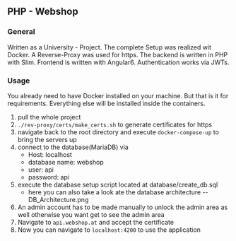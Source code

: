 ## PHP - Webshop

### General
Written as a University - Project. The complete Setup was realized wit Docker. 
A Reverse-Proxy was used for https. The backend is written in PHP with Slim. 
Frontend is written with Angular6. Authentication works via JWTs.

### Usage
You already need to have Docker installed on your machine. But that is it for requirements. 
Everything else will be installed inside the containers.
1. pull the whole project
2. `./rev-proxy/certs/make_certs.sh` to generate certificates for https
3. navigate back to the root directory and execute `docker-compose-up` to bring the servers up
4. connect to the database(MariaDB) via
    * Host: localhost
    * database name: webshop
    * user: api
    * password: api
5. execute the database setup script located at database/create_db.sql
    * here you can also take a look ate the database architecture -- DB_Architecture.png
6. An admin account has to be made manually to unlock the admin area as well otherwise you want get to see the admin area
7. Navigate to `api.webshop.at` and accept the certificate
8. Now you can navigate to `localhost:4200` to use the application